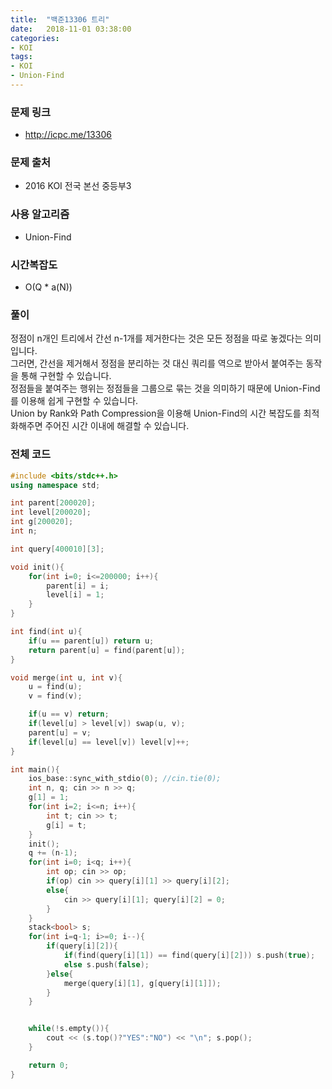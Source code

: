 ```yaml
---
title:  "백준13306 트리"
date:   2018-11-01 03:38:00
categories:
- KOI
tags:
- KOI
- Union-Find
---
```


### 문제 링크
* http://icpc.me/13306

### 문제 출처
* 2016 KOI 전국 본선 중등부3

### 사용 알고리즘
* Union-Find

### 시간복잡도
* O(Q * a(N))

### 풀이
정점이 n개인 트리에서 간선 n-1개를 제거한다는 것은 모든 정점을 따로 놓겠다는 의미입니다.<br>
그러면, 간선을 제거해서 정점을 분리하는 것 대신 쿼리를 역으로 받아서 붙여주는 동작을 통해 구현할 수 있습니다.<br>
정점들을 붙여주는 행위는 정점들을 그룹으로 묶는 것을 의미하기 때문에 Union-Find를 이용해 쉽게 구현할 수 있습니다.<br>
Union by Rank와 Path Compression을 이용해 Union-Find의 시간 복잡도를 최적화해주면 주어진 시간 이내에 해결할 수 있습니다.

### 전체 코드
```cpp
#include <bits/stdc++.h>
using namespace std;

int parent[200020];
int level[200020];
int g[200020];
int n;

int query[400010][3];

void init(){
	for(int i=0; i<=200000; i++){
		parent[i] = i;
		level[i] = 1;
	}
}

int find(int u){
	if(u == parent[u]) return u;
	return parent[u] = find(parent[u]);
}

void merge(int u, int v){
	u = find(u);
	v = find(v);

	if(u == v) return;
	if(level[u] > level[v]) swap(u, v);
	parent[u] = v;
	if(level[u] == level[v]) level[v]++;
}

int main(){
	ios_base::sync_with_stdio(0); //cin.tie(0);
	int n, q; cin >> n >> q;
	g[1] = 1;
	for(int i=2; i<=n; i++){
		int t; cin >> t;
		g[i] = t;
	}
	init();
	q += (n-1);
	for(int i=0; i<q; i++){
		int op; cin >> op;
		if(op) cin >> query[i][1] >> query[i][2];
		else{
			cin >> query[i][1]; query[i][2] = 0;
		}
	}
	stack<bool> s;
	for(int i=q-1; i>=0; i--){
		if(query[i][2]){
			if(find(query[i][1]) == find(query[i][2])) s.push(true);
			else s.push(false);
		}else{
			merge(query[i][1], g[query[i][1]]);
		}
	}


	while(!s.empty()){
		cout << (s.top()?"YES":"NO") << "\n"; s.pop();
	}

	return 0;
}
```
